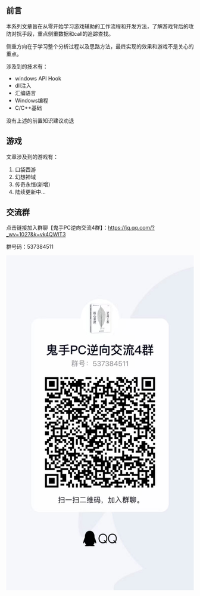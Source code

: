 ## 前言

本系列文章旨在从零开始学习游戏辅助的工作流程和开发方法，了解游戏背后的攻防对抗手段，重点侧重数据和call的追踪查找。

侧重方向在于学习整个分析过程以及思路方法，最终实现的效果和游戏不是关心的重点。

涉及到的技术有：

- windows API Hook
- dll注入
- 汇编语言
- Windows编程
- C/C++基础

没有上述的前置知识建议劝退

## 游戏

文章涉及到的游戏有：

1. 口袋西游
2. 幻想神域
3. 传奇永恒(新增)
4. 陆续更新中...


## 交流群

点击链接加入群聊【鬼手PC逆向交流4群】：https://jq.qq.com/?_wv=1027&k=vk4QWlT3

群号码：537384511

![鬼手游戏逆向交流群聊二维码](README.assets/Group4.jpg)